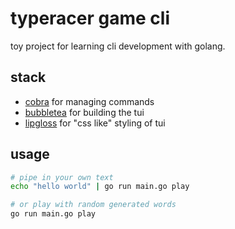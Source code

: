 # typeracer game cli

toy project for learning cli development with golang.

## stack

- [cobra](https://github.com/spf13/cobra) for managing commands
- [bubbletea](https://github.com/charmbracelet/bubbletea) for building the tui
- [lipgloss](https://github.com/charmbracelet/lipgloss) for "css like" styling of tui

## usage

```bash
# pipe in your own text
echo "hello world" | go run main.go play

# or play with random generated words
go run main.go play
```
